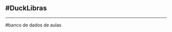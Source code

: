 #DuckLibras
--------------------------------------------------------
--------------------------------------------------------
#banco de dados de aulas 
